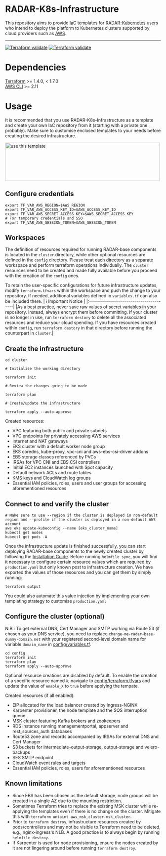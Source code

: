 # RADAR-K8s-Infrastructure
This repository aims to provide [IaC](https://en.wikipedia.org/wiki/Infrastructure_as_code) templates for [RADAR-Kubernetes](https://github.com/RADAR-base/RADAR-Kubernetes) users who intend to deploy the platform to Kubernetes clusters supported by cloud providers such as [AWS](https://aws.amazon.com/eks/). 

---

[![Terraform validate](https://github.com/phidatalab/RADAR-K8s-Infrastructure/actions/workflows/cluster.yaml/badge.svg)](https://github.com/phidatalab/RADAR-K8s-Infrastructure/actions/workflows/cluster.yaml/badge.svg)
[![Terraform validate](https://github.com/phidatalab/RADAR-K8s-Infrastructure/actions/workflows/config.yaml/badge.svg)](https://github.com/phidatalab/RADAR-K8s-Infrastructure/actions/workflows/config.yaml/badge.svg)

# Dependencies
[Terraform](https://developer.hashicorp.com/terraform/downloads) >= 1.4.0, < 1.7.0<br>
[AWS CLI](https://docs.aws.amazon.com/cli/latest/userguide/getting-started-install.html) >= 2.11

# Usage
It is recommended that you use RADAR-K8s-Infrastructure as a template and create your own IaC repository from it (starting with a private one probably). Make sure to customise enclosed templates to your needs before creating the desired infrastructure.

<img src="./image/use_this_template.png" alt="use this template" width="500" height="124">


## Configure credentials
```
export TF_VAR_AWS_REGION=$AWS_REGION
export TF_VAR_AWS_ACCESS_KEY_ID=$AWS_ACCESS_KEY_ID
export TF_VAR_AWS_SECRET_ACCESS_KEY=$AWS_SECRET_ACCESS_KEY
# For temporary credentials and SSO
export TF_VAR_AWS_SESSION_TOKEN=$AWS_SESSION_TOKEN
```

## Workspaces
The definition of resources required for running RADAR-base components is located in the `cluster` directory, while other optional resources are defined in the `config` directory. Please treat each directory as a separate workspace and perform terraform operations individually. The `cluster` resources need to be created and made fully available before you proceed with the creation of the `config` ones.

To retain the user-specific configurations for future infrastructure updates, modify `terraform.tfvars` within the workspace and push the change to your repository. If needed, additional variables defined in `variables.tf` can also be included there.
| :information_source:  Important Notice  |
|:----------------------------------------|
|As a best practice, never save raw values of secret variables in your repository. Instead, always encrypt them before committing. If your cluster is no longer in use, run `terraform destory` to delete all the associated resources and reduce your cloud spending. If you have resources created within `config`, run `terraform destory` in that directory before running the counterpart in `cluster`.|

## Create the infrastructure
```
cd cluster
```
```
# Initialise the working directory

terraform init
```
```
# Review the changes going to be made 

terraform plan
```
```
# Create/update the infrastructure

terraform apply --auto-approve
```

Created resources:
* VPC featuring both public and private subnets
* VPC endpoints for privately accessing AWS services
* Internet and NAT gateways
* EKS cluster with a default worker node group
* EKS coredns, kube-proxy, vpc-cni and aws-ebs-csi-driver addons
* EBS storage classes referenced by PVCs
* IRSAs for VPC CNI and EBS CSI controllers
* Initial EC2 instances launched with Spot capacity
* Default network ACLs and route tables
* KMS keys and CloudWatch log groups
* Essential IAM policies, roles, users and user groups for accessing aforementioned resources


## Connect to and verify the cluster
```
# Make sure to use --region if the cluster is deployed in non-default region and --profile if the cluster is deployed in a non-default AWS account
aws eks update-kubeconfig --name [eks_cluster_name]
kubectl get nodes
kubectl get pods -A
```

Once the infrastructure update is finished successfully, you can start deploying RADAR-base components to the newly created cluster by following the [Installation Guide](https://github.com/RADAR-base/RADAR-Kubernetes#installation). Before running `helmfile sync`, you will find it necessary to configure certain resource values which are required by `production.yaml` but only known post to infrastructure creation. We have exported the values of those resources and you can get them by simply running:
```
terraform output
```
You could also automate this value injection by implementing your own templating strategy to customise `production.yaml`

## Configure the cluster (optional)
N.B.: To get external DNS, Cert Manager and SMTP working via Route 53 (if chosen as your DNS service), you need to replace `change-me-radar-base-dummy-domain.net` with your registered second-level domain name for variable `domain_name` in [config/variables.tf](./config/variables.tf).

```
cd config
terraform init
terraform plan
terraform apply --auto-approve
```

Optional resource creations are disabled by default. To enable the creation of a specific resource named `X`, navigate to [config/terraform.tfvars](./config/terraform.tfvars) and update the value of `enable_X` to `true` before applying the tempate.

Created resources (if all enabled):
* EIP allocated for the load balancer created by Ingress-NGINX
* Karpenter provisioner, the node template and the SQS interruption queue
* MSK cluster featuring Kafka brokers and zookeepers
* RDS instance running managementportal, appserver and rest_sources_auth databases
* Route53 zone and records accompanied by IRSAs for external DNS and Cert Manager
* S3 buckets for intermediate-output-storage, output-storage and velero-backups
* SES SMTP endpoint
* CloudWatch event rules and targets
* Essential IAM policies, roles, users for aforementioned resources

## Known limitations
* Since EBS has been chosen as the default storage, node groups will be created in a single AZ due to the mounting restriction.
* Sometimes Terraform tries to replace the existing MSK cluster while re-applying the templates even if there is no change on the cluster. Mitigate this with `terraform untaint aws_msk_cluster.msk_cluster`.
* Prior to `terraform destroy`, infrastructure resources created by pods/controllers and may not be visible to Terraform need to be deleted, e.g., nginx-ingress's NLB. A good practice is to always begin by running `helmfile destroy`.
* If Karpenter is used for node provisioning, ensure the nodes created by it are not lingering around before running `terraform destroy`.
